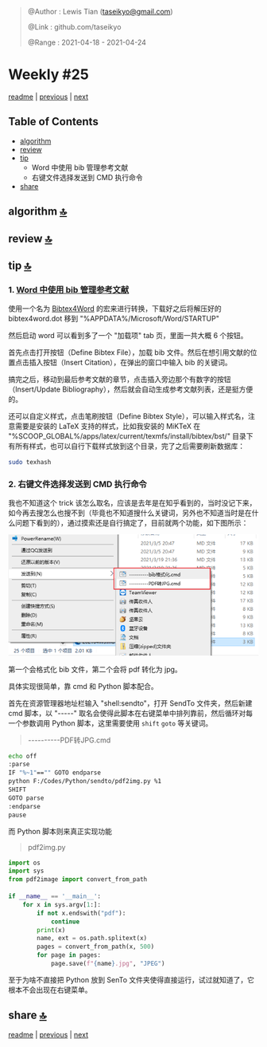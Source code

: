 > @Author  : Lewis Tian (taseikyo@gmail.com)
>
> @Link    : github.com/taseikyo
>
> @Range   : 2021-04-18 - 2021-04-24

# Weekly #25

[readme](../README.md) | [previous](202104W2.md) | [next](202104W4.md)

## Table of Contents

- [algorithm](#algorithm-)
- [review](#review-)
- [tip](#tip-)
	- Word 中使用 bib 管理参考文献
	- 右键文件选择发送到 CMD 执行命令
- [share](#share-)

## algorithm [🔝](#weekly-25)

## review [🔝](#weekly-25)

## tip [🔝](#weekly-25)

### 1. [Word 中使用 bib 管理参考文献](https://www.scholat.com/vpost.html?pid=72303)

使用一个名为 [Bibtex4Word](http://www.scholat.com/downloadPostAtt.html?fileid=6610&user=huangkekun) 的宏来进行转换，下载好之后将解压好的 bibtex4word.dot 移到 "%APPDATA%/Microsoft/Word/STARTUP"

然后启动 word 可以看到多了一个 "加载项" tab 页，里面一共大概 6 个按钮。

首先点击打开按钮（Define Bibtex File），加载 bib 文件。然后在想引用文献的位置点击插入按钮（Insert Citation），在弹出的窗口中输入 bib 的关键词。

搞完之后，移动到最后参考文献的章节，点击插入旁边那个有数字的按钮（Insert/Update Bibliography），然后就会自动生成参考文献列表，还是挺方便的。

还可以自定义样式，点击笔刷按钮（Define Bibtex Style），可以输入样式名，注意需要是安装的 LaTeX  支持的样式，比如我安装的 MiKTeX 在 "%SCOOP_GLOBAL%/apps/latex/current/texmfs/install/bibtex/bst/" 目录下有所有样式，也可以自行下载样式放到这个目录，完了之后需要刷新数据库：

```Bash
sudo texhash
```

### 2. 右键文件选择发送到 CMD 执行命令

我也不知道这个 trick 该怎么取名，应该是去年是在知乎看到的，当时没记下来，如今再去搜怎么也搜不到（毕竟也不知道搜什么关键词，另外也不知道当时是在什么问题下看到的），通过摸索还是自行搞定了，目前就两个功能，如下图所示：

![](../images/2021/04/Snipaste_20210413090117.png)

第一个会格式化 bib 文件，第二个会将 pdf 转化为 jpg。

具体实现很简单，靠 cmd 和 Python 脚本配合。

首先在资源管理器地址栏输入 "shell:sendto"，打开 SendTo 文件夹，然后新建 cmd 脚本，以 "-----" 取名会使得此脚本在右键菜单中排列靠前，然后循环对每一个参数调用 Python 脚本，这里需要使用 `shift` `goto` 等关键词。

> ----------PDF转JPG.cmd

```Bash
echo off
:parse
IF "%~1"=="" GOTO endparse
python F:/Codes/Python/sendto/pdf2img.py %1
SHIFT
GOTO parse
:endparse
pause
```

而 Python 脚本则来真正实现功能

> pdf2img.py

```Python
import os
import sys
from pdf2image import convert_from_path

if __name__ == '__main__':
    for x in sys.argv[1:]:
        if not x.endswith("pdf"):
            continue
        print(x)
        name, ext = os.path.splitext(x)
        pages = convert_from_path(x, 500)
        for page in pages:
            page.save(f"{name}.jpg", "JPEG")
```

至于为啥不直接把 Python 放到 SenTo 文件夹使得直接运行，试过就知道了，它根本不会出现在右键菜单。

## share [🔝](#weekly-25)

[readme](../README.md) | [previous](202104W2.md) | [next](202104W4.md)
